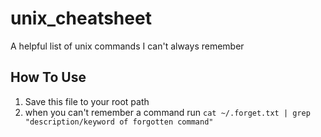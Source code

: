 # unix_cheatsheet
A helpful list of unix commands I can't always remember

## How To Use
1) Save this file to your root path
2) when you can't remember a command run `cat ~/.forget.txt | grep "description/keyword of forgotten command"`
